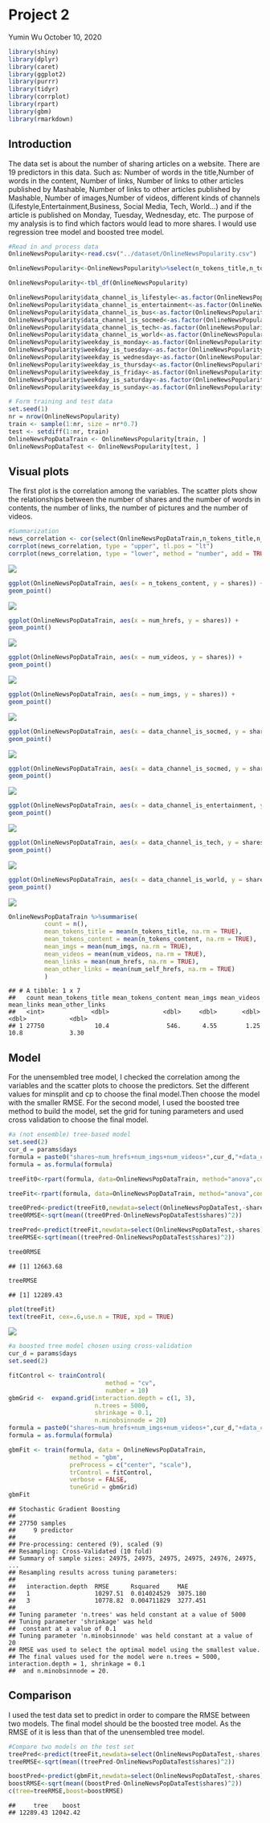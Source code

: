 Project 2
================
Yumin Wu
October 10, 2020

``` r
library(shiny)
library(dplyr)
library(caret)
library(ggplot2)
library(purrr)
library(tidyr)
library(corrplot)
library(rpart)
library(gbm)
library(rmarkdown)
```

Introduction
------------

The data set is about the number of sharing articles on a website. There are 19 predictors in this data. Such as: Number of words in the title,Number of words in the content, Number of links, Number of links to other articles published by Mashable, Number of links to other articles published by Mashable, Number of images,Number of videos, different kinds of channels (Lifestyle,Entertainment,Business, Social Media, Tech, World...) and if the article is published on Monday, Tuesday, Wednesday, etc. The purpose of my analysis is to find which factors would lead to more shares. I would use regression tree model and boosted tree model.

``` r
#Read in and process data
OnlineNewsPopularity<-read.csv("../dataset/OnlineNewsPopularity.csv")

OnlineNewsPopularity<-OnlineNewsPopularity%>%select(n_tokens_title,n_tokens_content,num_hrefs,num_self_hrefs,num_imgs,num_videos,data_channel_is_lifestyle,data_channel_is_entertainment,data_channel_is_bus,data_channel_is_socmed,data_channel_is_tech,data_channel_is_world,weekday_is_monday,weekday_is_tuesday,weekday_is_wednesday,weekday_is_thursday,weekday_is_friday,weekday_is_saturday,weekday_is_sunday,shares)

OnlineNewsPopularity<-tbl_df(OnlineNewsPopularity)

OnlineNewsPopularity$data_channel_is_lifestyle<-as.factor(OnlineNewsPopularity$data_channel_is_lifestyle)
OnlineNewsPopularity$data_channel_is_entertainment<-as.factor(OnlineNewsPopularity$data_channel_is_entertainment)
OnlineNewsPopularity$data_channel_is_bus<-as.factor(OnlineNewsPopularity$data_channel_is_bus)
OnlineNewsPopularity$data_channel_is_socmed<-as.factor(OnlineNewsPopularity$data_channel_is_socmed)
OnlineNewsPopularity$data_channel_is_tech<-as.factor(OnlineNewsPopularity$data_channel_is_tech)
OnlineNewsPopularity$data_channel_is_world<-as.factor(OnlineNewsPopularity$data_channel_is_world)
OnlineNewsPopularity$weekday_is_monday<-as.factor(OnlineNewsPopularity$weekday_is_monday)
OnlineNewsPopularity$weekday_is_tuesday<-as.factor(OnlineNewsPopularity$weekday_is_tuesday)
OnlineNewsPopularity$weekday_is_wednesday<-as.factor(OnlineNewsPopularity$weekday_is_wednesday)
OnlineNewsPopularity$weekday_is_thursday<-as.factor(OnlineNewsPopularity$weekday_is_thursday)
OnlineNewsPopularity$weekday_is_friday<-as.factor(OnlineNewsPopularity$weekday_is_friday)
OnlineNewsPopularity$weekday_is_saturday<-as.factor(OnlineNewsPopularity$weekday_is_saturday)
OnlineNewsPopularity$weekday_is_sunday<-as.factor(OnlineNewsPopularity$weekday_is_sunday)
```

``` r
# Form training and test data
set.seed(1)
nr = nrow(OnlineNewsPopularity)
train <- sample(1:nr, size = nr*0.7)
test <- setdiff(1:nr, train)
OnlineNewsPopDataTrain <- OnlineNewsPopularity[train, ]
OnlineNewsPopDataTest <- OnlineNewsPopularity[test, ]
```

Visual plots
------------

The first plot is the correlation among the variables. The scatter plots show the relationships between the number of shares and the number of words in contents, the number of links, the number of pictures and the number of videos.

``` r
#Summarization
news_correlation <- cor(select(OnlineNewsPopDataTrain,n_tokens_title,n_tokens_content,num_hrefs, num_self_hrefs,num_imgs,num_videos,shares))
corrplot(news_correlation, type = "upper", tl.pos = "lt")
corrplot(news_correlation, type = "lower", method = "number", add = TRUE, tl.pos = "n")
```

![](day_weekday_is_sunday_files/figure-markdown_github/unnamed-chunk-4-1.png)

``` r
ggplot(OnlineNewsPopDataTrain, aes(x = n_tokens_content, y = shares)) +
geom_point() 
```

![](day_weekday_is_sunday_files/figure-markdown_github/unnamed-chunk-4-2.png)

``` r
ggplot(OnlineNewsPopDataTrain, aes(x = num_hrefs, y = shares)) +
geom_point() 
```

![](day_weekday_is_sunday_files/figure-markdown_github/unnamed-chunk-4-3.png)

``` r
ggplot(OnlineNewsPopDataTrain, aes(x = num_videos, y = shares)) +
geom_point() 
```

![](day_weekday_is_sunday_files/figure-markdown_github/unnamed-chunk-4-4.png)

``` r
ggplot(OnlineNewsPopDataTrain, aes(x = num_imgs, y = shares)) +
geom_point()
```

![](day_weekday_is_sunday_files/figure-markdown_github/unnamed-chunk-4-5.png)

``` r
ggplot(OnlineNewsPopDataTrain, aes(x = data_channel_is_socmed, y = shares)) +
geom_point() 
```

![](day_weekday_is_sunday_files/figure-markdown_github/unnamed-chunk-4-6.png)

``` r
ggplot(OnlineNewsPopDataTrain, aes(x = data_channel_is_socmed, y = shares)) +
geom_point() 
```

![](day_weekday_is_sunday_files/figure-markdown_github/unnamed-chunk-4-7.png)

``` r
ggplot(OnlineNewsPopDataTrain, aes(x = data_channel_is_entertainment, y = shares)) +
geom_point() 
```

![](day_weekday_is_sunday_files/figure-markdown_github/unnamed-chunk-4-8.png)

``` r
ggplot(OnlineNewsPopDataTrain, aes(x = data_channel_is_tech, y = shares)) +
geom_point() 
```

![](day_weekday_is_sunday_files/figure-markdown_github/unnamed-chunk-4-9.png)

``` r
ggplot(OnlineNewsPopDataTrain, aes(x = data_channel_is_world, y = shares)) +
geom_point() 
```

![](day_weekday_is_sunday_files/figure-markdown_github/unnamed-chunk-4-10.png)

``` r
OnlineNewsPopDataTrain %>%summarise(
          count = n(),
          mean_tokens_title = mean(n_tokens_title, na.rm = TRUE),
          mean_tokens_content = mean(n_tokens_content, na.rm = TRUE),
          mean_imgs = mean(num_imgs, na.rm = TRUE),
          mean_videos = mean(num_videos, na.rm = TRUE),
          mean_links = mean(num_hrefs, na.rm = TRUE),
          mean_other_links = mean(num_self_hrefs, na.rm = TRUE)
          )
```

    ## # A tibble: 1 x 7
    ##   count mean_tokens_title mean_tokens_content mean_imgs mean_videos mean_links mean_other_links
    ##   <int>             <dbl>               <dbl>     <dbl>       <dbl>      <dbl>            <dbl>
    ## 1 27750              10.4                546.      4.55        1.25       10.8             3.30

Model
-----

For the unensembled tree model, I checked the correlation among the variables and the scatter plots to choose the predictors. Set the different values for minsplit and cp to choose the final model.Then choose the model with the smaller RMSE.
For the second model, I used the boosted tree method to build the model, set the grid for tuning parameters and used cross validation to choose the final model.

``` r
#a (not ensemble) tree-based model
set.seed(2)
cur_d = params$days
formula = paste0("shares~num_hrefs+num_imgs+num_videos+",cur_d,"+data_channel_is_world+data_channel_is_tech+data_channel_is_socmed+data_channel_is_bus+data_channel_is_entertainment")
formula = as.formula(formula)

treeFit0<-rpart(formula, data=OnlineNewsPopDataTrain, method="anova",control=rpart.control(minsplit=20, cp=0.001) )

treeFit<-rpart(formula, data=OnlineNewsPopDataTrain, method="anova",control=rpart.control(minsplit=30, cp=0.001) )

tree0Pred<-predict(treeFit0,newdata=select(OnlineNewsPopDataTest,-shares))
tree0RMSE<-sqrt(mean((tree0Pred-OnlineNewsPopDataTest$shares)^2))

treePred<-predict(treeFit,newdata=select(OnlineNewsPopDataTest,-shares))
treeRMSE<-sqrt(mean((treePred-OnlineNewsPopDataTest$shares)^2))

tree0RMSE
```

    ## [1] 12663.68

``` r
treeRMSE
```

    ## [1] 12289.43

``` r
plot(treeFit)
text(treeFit, cex=.6,use.n = TRUE, xpd = TRUE)
```

![](day_weekday_is_sunday_files/figure-markdown_github/unnamed-chunk-5-1.png)

``` r
#a boosted tree model chosen using cross-validation
cur_d = params$days
set.seed(2)

fitControl <- trainControl(
                           method = "cv",
                           number = 10)
gbmGrid <-  expand.grid(interaction.depth = c(1, 3), 
                        n.trees = 5000, 
                        shrinkage = 0.1,
                        n.minobsinnode = 20)
formula = paste0("shares~num_hrefs+num_imgs+num_videos+",cur_d,"+data_channel_is_world+data_channel_is_tech+data_channel_is_socmed+data_channel_is_bus+data_channel_is_entertainment")
formula = as.formula(formula)

gbmFit <- train(formula, data = OnlineNewsPopDataTrain, 
                 method = "gbm", 
                 preProcess = c("center", "scale"),
                 trControl = fitControl, 
                 verbose = FALSE, 
                 tuneGrid = gbmGrid)
gbmFit
```

    ## Stochastic Gradient Boosting 
    ## 
    ## 27750 samples
    ##     9 predictor
    ## 
    ## Pre-processing: centered (9), scaled (9) 
    ## Resampling: Cross-Validated (10 fold) 
    ## Summary of sample sizes: 24975, 24975, 24975, 24975, 24976, 24975, ... 
    ## Resampling results across tuning parameters:
    ## 
    ##   interaction.depth  RMSE      Rsquared     MAE     
    ##   1                  10297.51  0.014024529  3075.180
    ##   3                  10778.82  0.004711829  3277.451
    ## 
    ## Tuning parameter 'n.trees' was held constant at a value of 5000
    ## Tuning parameter 'shrinkage' was held
    ##  constant at a value of 0.1
    ## Tuning parameter 'n.minobsinnode' was held constant at a value of 20
    ## RMSE was used to select the optimal model using the smallest value.
    ## The final values used for the model were n.trees = 5000, interaction.depth = 1, shrinkage = 0.1
    ##  and n.minobsinnode = 20.

Comparison
----------

I used the test data set to predict in order to compare the RMSE between two models. The final model should be the boosted tree model. As the RMSE of it is less than that of the unensembled tree model.

``` r
#Compare two models on the test set
treePred<-predict(treeFit,newdata=select(OnlineNewsPopDataTest,-shares))
treeRMSE<-sqrt(mean((treePred-OnlineNewsPopDataTest$shares)^2))

boostPred<-predict(gbmFit,newdata=select(OnlineNewsPopDataTest,-shares),n.trees=5000)
boostRMSE<-sqrt(mean((boostPred-OnlineNewsPopDataTest$shares)^2))
c(tree=treeRMSE,boost=boostRMSE)
```

    ##     tree    boost 
    ## 12289.43 12042.42
